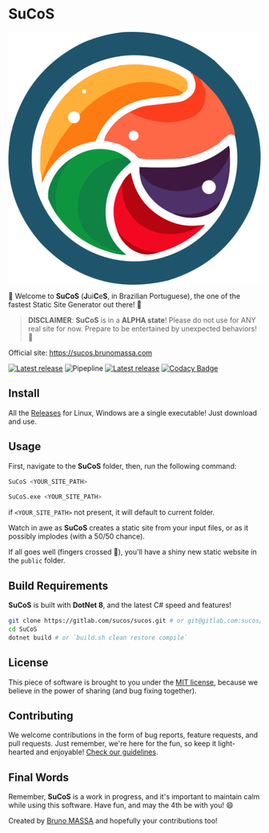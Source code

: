 # SuCoS

<img src="SuCoS-logo.svg" width="512px" style="display: block;margin-left: auto;margin-right: auto;" />

🎉 Welcome to **SuCoS** (**J**ui**C**e**S**, in Brazilian Portuguese), the one of the fastest Static Site Generator out there! 🚀

> **DISCLAIMER**: **SuCoS** is in a **ALPHA state**! Please do not use for ANY real site for now. Prepare to be entertained by unexpected behaviors! 🎢

Official site: https://sucos.brunomassa.com

[![Latest release](https://gitlab.com/sucos/sucos/-/badges/release.svg)](https://gitlab.com/sucos/sucos)
![Pipepline](https://gitlab.com/sucos/sucos/badges/main/pipeline.svg?ignore_skipped=true)
[![Latest release](https://gitlab.com/sucos/sucos/badges/main/coverage.svg)](https://gitlab.com/sucos/sucos)
[![Codacy Badge](https://app.codacy.com/project/badge/Grade/1fe0cc1ca72649ee9b85e13e7294a03a)](https://app.codacy.com/gl/sucos/sucos/dashboard?utm_source=gl&utm_medium=referral&utm_content=&utm_campaign=Badge_grade)

## Install

All the [Releases](https://gitlab.com/sucos/sucos/-/releases) for Linux, Windows are a single executable! Just download and use.

## Usage

First, navigate to the **SuCoS** folder, then, run the following command:

```sh
SuCoS <YOUR_SITE_PATH>
```

```sh
SuCoS.exe <YOUR_SITE_PATH>
```

if `<YOUR_SITE_PATH>` not present, it will default to current folder.

Watch in awe as **SuCoS** creates a static site from your input files, or as it possibly implodes (with a 50/50 chance).

If all goes well (fingers crossed 🤞), you'll have a shiny new static website in the `public` folder.

## Build Requirements

**SuCoS** is built with **DotNet 8**, and the latest C# speed and features!

```sh
git clone https://gitlab.com/sucos/sucos.git # or git@gitlab.com:sucos/sucos.git
cd SuCoS
dotnet build # or `build.sh clean restore compile`
```

## License

This piece of software is brought to you under the [MIT license](LICENSE), because we believe in the power of sharing (and bug fixing together).

## Contributing

We welcome contributions in the form of bug reports, feature requests, and pull requests. Just remember, we're here for the fun, so keep it light-hearted and enjoyable! [Check our guidelines](CONTRIBUTING.md).

## Final Words

Remember, **SuCoS** is a work in progress, and it's important to maintain calm while using this software. Have fun, and may the 4th be with you! 😄

Created by [Bruno MASSA](https://www.brunomassa.com) and hopefully your contributions too!

